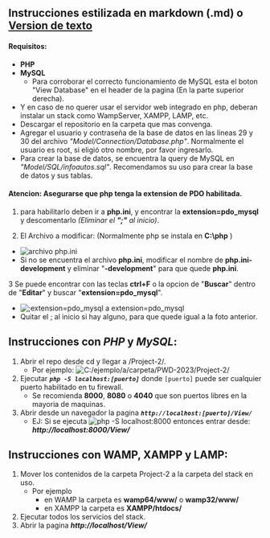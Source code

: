 ## Instrucciones estilizada en markdown (.md) o [Version de texto](https://github.com/acostaDemianAaron/PWD-2023/tree/main/Project-2/INSTRUCCIONES.txt)

#### Requisitos:
- **PHP**
- **MySQL**
  - Para corroborar el correcto funcionamiento de MySQL esta el boton "View Database" en el header de la pagina (En la parte superior derecha).
- Y en caso de no querer usar el servidor web integrado en php, deberan instalar un stack como WampServer, XAMPP, LAMP, etc.
- Descargar el repositorio en la carpeta que mas convenga.
- Agregar el usuario y contraseña de la base de datos en las lineas 29 y 30 del archivo _"Model/Connection/Database.php"_. Normalmente el usuario es root, si eligió otro nombre, por favor ingresarlo.
- Para crear la base de datos, se encuentra la query de MySQL en _"Model/SQL/infoautos.sql"_. Recomendamos su uso para crear la base de datos y sus tablas.

#### **Atencion:** Asegurarse que php tenga la extension de PDO habilitada.
1. para habilitarlo deben ir a **php.ini**, y encontrar la **extension=pdo_mysql** y descomentarlo _(Eliminar el **";"** al inicio)_.

2. El Archivo a modificar: (Normalmente php se instala en **C:\php** )

- ![archivo php.ini](https://i.imgur.com/snDHxRh.png)
- Si no se encuentra el archivo **php.ini**, modificar el nombre de **php.ini-development** y eliminar "**-development**" para que quede **php.ini**.

3 Se puede encontrar con las teclas **ctrl+F** o la opcion de "**Buscar**" dentro de "**Editar**" y buscar "**extension=pdo_mysql**".

- ![;extension=pdo_mysql a extension=pdo_mysql](https://i.imgur.com/Ewie8vt.png)
- Quitar el ; al inicio si hay alguno, para que quede igual a la foto anterior.
## Instrucciones con *PHP* y *MySQL*:

1. Abrir el repo desde cd y llegar a /Project-2/.
   - Por ejemplo: ![C:/ejemplo/a/carpeta/PWD-2023/Project-2/](https://i.imgur.com/YzXoWyv.png)
2. Ejecutar _**`php -S localhost:[puerto]`**_ donde `[puerto]` puede ser cualquier puerto habilitado en tu firewall.
   - Se recomienda **8000**, **8080** o **4040** que son puertos libres en la mayoria de maquinas.
3. Abrir desde un navegador la pagina _**`http://localhost:[puerto]/View/`**_
   - EJ: Si se ejecuta ![php -S localhost:8000](https://i.imgur.com/vfvCYQn.png) entonces entrar desde: _**http://localhost:8000/View/**_

## Instrucciones con WAMP, XAMPP y LAMP:

1. Mover los contenidos de la carpeta Project-2 a la carpeta del stack en uso.
   - Por ejemplo
      - en WAMP la carpeta es **wamp64/www/** o **wamp32/www/**
      - en XAMPP la carpeta es **XAMPP/htdocs/**
2. Ejecutar todos los servicios del stack.
3. Abrir la pagina _**http://localhost/View/**_
